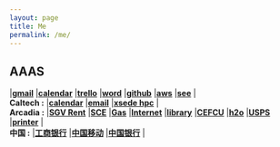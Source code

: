 ```yaml
---
layout: page
title: Me
permalink: /me/
---
```


## AAAS
|[**gmail**](https://mail.google.com/mail/u/0/)
|[**calendar**](https://calendar.google.com/calendar/render#main_7)
|[**trello**](https://trello.com/)
|[**word**](https://office.live.com/start/Word.aspx)
|[**github**](https://github.com/esemble/)
|[**aws**](https://aws.amazon.com/)
|[**see**](https://www.youtube.com/watch?v=KzpRFhS6vtc)
|  
**Caltech  :**
|[**calendar**](http://www.caltech.edu/master-calendar/day)
|[**email**](https://outlook.office365.com/owa/)
|[**xsede hpc**](https://portal.xsede.org/group/xup/my-xsede#/logged-in)
|  
**Arcadia  :**
|[**SGV Rent**](https://sgvmanagement.appfolio.com/connect)
|[**SCE**](https://www.sce.com/)
|[**Gas**](https://www.socalgas.com/)
|[**Internet**](https://myservices.timewarnercable.com/account/index)
|[**library**](https://catalog.ci.arcadia.ca.us/cgi-bin/koha/opac-user.pl)
|[**CEFCU**](https://www.caltechefcu.org/home/home)
|[**h2o**](https://www.h2owirelessnow.com/mainControl.php?page=index)
|[**USPS**](https://informeddelivery.usps.com/)
|[**printer**](http://131.215.26.25/web/guest/en/websys/webArch/mainFrame.cgi)
|  
**中国     :**
|[**工商银行**](https://mybank.icbc.com.cn/icbc/newperbank/perbank3/frame/frame_index.jsp)
|[**中国移动**](https://login.10086.cn/login.html?channelID=12034&backUrl=http%3A%2F%2Fwww.10086.cn%2Findex%2Fhl%2Findex_451_458.html)
|[**中国银行**](http://www.boc.cn/ebanking/bocnet_login/)
|  
